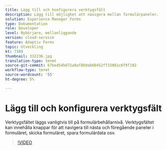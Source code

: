 ```yaml
---
title: Lägg till och konfigurera verktygsfält
description: Lägg till möjlighet att navigera mellan formulärpaneler.
solution: Experience Manager Forms
type: Dokumentation
role: Developer
level: Nybörjare, mellanliggande
version: cloud-service
feature: Adaptiv Forms
topic: Utveckling
kt: 7389
thumbnail: 332236.jpg
translation-type: tm+mt
source-git-commit: 67be45dbd72a8af8b9ab60452ff15081c6f9f192
workflow-type: tm+mt
source-wordcount: '55'
ht-degree: 5%

---
```



# Lägg till och konfigurera verktygsfält

Verktygsfältet läggs vanligtvis till på formulärbehållarnivå. Verktygsfältet kan innehålla knappar för att navigera till nästa och föregående paneler i formuläret, skicka formuläret, spara formulärdata osv.

>[!VIDEO](https://video.tv.adobe.com/v/332236?quality=12&learn=on)


